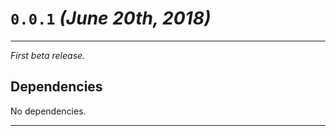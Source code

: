 <!-- License: see LICENSE file at root directory of `master` branch -->

# `0.0.1` _(June 20th, 2018)_

---

_First beta release._

## Dependencies

No dependencies.

---

